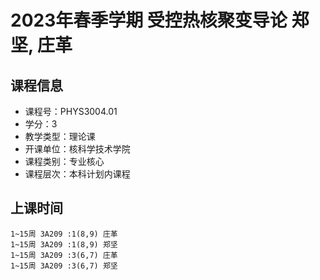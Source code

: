 # 2023年春季学期 受控热核聚变导论 郑坚, 庄革






## 课程信息

- 课程号：PHYS3004.01
- 学分：3
- 教学类型：理论课
- 开课单位：核科学技术学院
- 课程类别：专业核心
- 课程层次：本科计划内课程

## 上课时间

```
1~15周 3A209 :1(8,9) 庄革
1~15周 3A209 :1(8,9) 郑坚
1~15周 3A209 :3(6,7) 庄革
1~15周 3A209 :3(6,7) 郑坚
```

